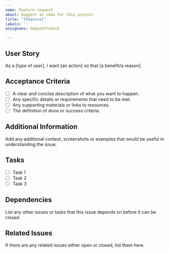 ```yaml
---
name: Feature request
about: Suggest an idea for this project
title: "[Feature]"
labels: ''
assignees: SemyonTrushik

---
```


## User Story

As a [type of user], I want [an action] so that [a benefit/a reason].

## Acceptance Criteria

- [ ] A clear and concise description of what you want to happen.
- [ ] Any specific details or requirements that need to be met.
- [ ] Any supporting materials or links to resources.
- [ ] The definition of done or success criteria.

## Additional Information

Add any additional context, screenshots or examples that would be useful in understanding the issue.

## Tasks

- [ ] Task 1
- [ ] Task 2
- [ ] Task 3

## Dependencies

List any other issues or tasks that this issue depends on before it can be closed.

## Related Issues

If there are any related issues either open or closed, list them here.

